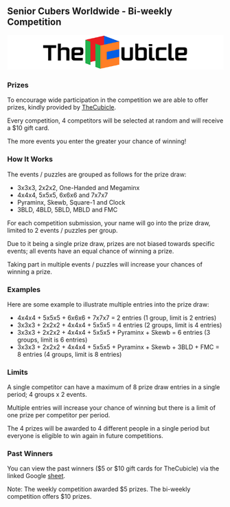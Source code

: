 ## Senior Cubers Worldwide - Bi-weekly Competition

![TheCubicle](cubicle.png)

### Prizes

To encourage wide participation in the competition we are able to offer prizes, kindly provided by [TheCubicle](https://www.thecubicle.com/).

Every competition, 4 competitors will be selected at random and will receive a $10 gift card.

The more events you enter the greater your chance of winning!



### How It Works

The events / puzzles are grouped as follows for the prize draw:

- 3x3x3, 2x2x2, One-Handed and Megaminx
- 4x4x4, 5x5x5, 6x6x6 and 7x7x7
- Pyraminx, Skewb, Square-1 and Clock
- 3BLD, 4BLD, 5BLD, MBLD and FMC

For each competition submission, your name will go into the prize draw, limited to 2 events / puzzles per group.

Due to it being a single prize draw, prizes are not biased towards specific events; all events have an equal chance of winning a prize.

Taking part in multiple events / puzzles will increase your chances of winning a prize.



### Examples

Here are some example to illustrate multiple entries into the prize draw:

- 4x4x4 + 5x5x5 + 6x6x6 + 7x7x7 = 2 entries (1 group, limit is 2 entries)
- 3x3x3 + 2x2x2 + 4x4x4 + 5x5x5 = 4 entries (2 groups, limit is 4 entries)
- 3x3x3 + 2x2x2 + 4x4x4 + 5x5x5 + Pyraminx + Skewb = 6 entries (3 groups, limit is 6 entries)
- 3x3x3 + 2x2x2 + 4x4x4 + 5x5x5 + Pyraminx + Skewb + 3BLD + FMC = 8 entries (4 groups, limit is 8 entries)



### Limits

A single competitor can have a maximum of 8 prize draw entries in a single period; 4 groups x 2 events.

Multiple entries will increase your chance of winning but there is a limit of one prize per competitor per period.

The 4 prizes will be awarded to 4 different people in a single period but everyone is eligible to win again in future competitions.



### Past Winners

You can view the past winners ($5 or $10 gift cards for TheCubicle) via the linked Google [sheet](winners.html).

Note: The weekly competition awarded $5 prizes. The bi-weekly competition offers $10 prizes.

<!-- Global site tag (gtag.js) - Google Analytics -->

<script async src="https://www.googletagmanager.com/gtag/js?id=UA-86348435-3"></script>
<script>window.dataLayer = window.dataLayer || []; function gtag() {dataLayer.push(arguments);} gtag('js', new Date()); gtag('config', 'UA-86348435-3');</script>
